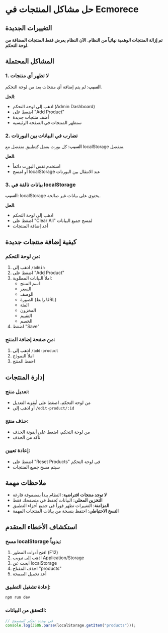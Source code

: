 # حل مشاكل المنتجات في Ecmorece

## التغييرات الجديدة

**تم إزالة المنتجات الوهمية نهائياً من النظام. الآن النظام يعرض فقط المنتجات المضافة من لوحة التحكم.**

## المشاكل المحتملة

### 1. لا تظهر أي منتجات

**السبب**: لم يتم إضافة أي منتجات بعد من لوحة التحكم.

**الحل**:

- اذهب إلى لوحة التحكم (Admin Dashboard)
- اضغط على "Add Product"
- أضف منتجات جديدة
- ستظهر المنتجات في الصفحة الرئيسية

### 2. تضارب في البيانات بين البورتات

**السبب**: كل بورت يعمل كتطبيق منفصل مع localStorage منفصل.

**الحل**:

- استخدم نفس البورت دائماً
- أو امسح localStorage عند الانتقال بين البورتات

### 3. بيانات تالفة في localStorage

**السبب**: localStorage يحتوي على بيانات غير صالحة.

**الحل**:

- اذهب إلى لوحة التحكم
- اضغط على "Clear All" لمسح جميع البيانات
- أعد إضافة المنتجات

## كيفية إضافة منتجات جديدة

### من لوحة التحكم:

1. اذهب إلى `/admin`
2. اضغط على "Add Product"
3. املأ البيانات المطلوبة:
   - اسم المنتج
   - السعر
   - الوصف
   - الصورة (رابط URL)
   - الفئة
   - المخزون
   - التقييم
   - الخصم
4. اضغط "Save"

### من صفحة إضافة المنتج:

1. اذهب إلى `/add-product`
2. املأ النموذج
3. احفظ المنتج

## إدارة المنتجات

### تعديل منتج:

- من لوحة التحكم، اضغط على أيقونة التعديل
- أو اذهب إلى `/edit-product/:id`

### حذف منتج:

- من لوحة التحكم، اضغط على أيقونة الحذف
- تأكد من الحذف

### إعادة تعيين:

- اضغط على "Reset Products" في لوحة التحكم
- سيتم مسح جميع المنتجات

## ملاحظات مهمة

- **لا توجد منتجات افتراضية**: النظام يبدأ بمصفوفة فارغة
- **التخزين المحلي**: البيانات تُحفظ في متصفحك فقط
- **المزامنة**: التغييرات تظهر فوراً في جميع أجزاء التطبيق
- **النسخ الاحتياطي**: احتفظ بنسخة من بيانات المنتجات المهمة

## استكشاف الأخطاء المتقدم

### مسح localStorage يدوياً:

1. افتح أدوات المطور (F12)
2. اذهب إلى تبويب Application/Storage
3. ابحث عن localStorage
4. احذف المفتاح "products"
5. أعد تحميل الصفحة

### إعادة تشغيل التطبيق:

```bash
npm run dev
```

### التحقق من البيانات:

```javascript
// في وحدة تحكم المتصفح
console.log(JSON.parse(localStorage.getItem("products")));
```
